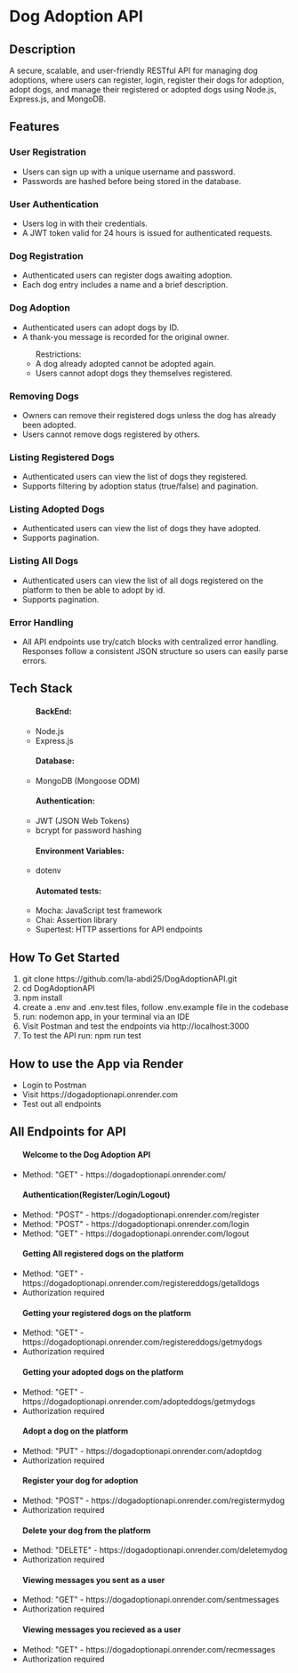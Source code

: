 # Dog Adoption API

<h2>Description</h2>
<p>A secure, scalable, and user-friendly RESTful API for managing dog adoptions, where users can register, login, register their dogs for adoption, adopt dogs, and manage their registered or adopted dogs using Node.js, Express.js, and MongoDB.</p>

<h2>Features</h2>
<h3>User Registration</h3>
<ul>
  <li>Users can sign up with a unique username and password.</li>
  <li>Passwords are hashed before being stored in the database.</li>
</ul>

<h3>User Authentication</h3>
<ul>
  <li>Users log in with their credentials.</li>
  <li>A JWT token valid for 24 hours is issued for authenticated requests.</li>
</ul>


<h3>Dog Registration</h3>
<ul>
  <li>Authenticated users can register dogs awaiting adoption.</li>
  <li>Each dog entry includes a name and a brief description.</li>
</ul>


<h3>Dog Adoption</h3>
<ul>
  <li>Authenticated users can adopt dogs by ID.</li>
  <li>A thank-you message is recorded for the original owner.</li>
  <ul>Restrictions:
    <li>A dog already adopted cannot be adopted again.</li>
    <li>Users cannot adopt dogs they themselves registered.</li>
  </ul>
</ul>


<h3>Removing Dogs</h3>
<ul>
  <li>Owners can remove their registered dogs unless the dog has already been adopted.</li>
  <li>Users cannot remove dogs registered by others.</li>
</ul>


<h3>Listing Registered Dogs</h3>
<ul>
  <li>Authenticated users can view the list of dogs they registered.</li>
  <li>Supports filtering by adoption status (true/false) and pagination.</li>
</ul>

<h3>Listing Adopted Dogs</h3>
<ul>
  <li>Authenticated users can view the list of dogs they have adopted.</li>
  <li>Supports pagination.</li>
</ul>

<h3>Listing All Dogs</h3>
<ul>
  <li>Authenticated users can view the list of all dogs registered on the platform to then be able to adopt by id.</li>
  <li>Supports pagination.</li>
</ul>

<h3>Error Handling</h3>
<ul>
  <li>All API endpoints use try/catch blocks with centralized error handling. Responses follow a consistent JSON structure so users can easily parse errors.</li>
</ul>

<h2>Tech Stack</h2>
<ul>
  <ul>
    <h4>BackEnd:</h4>
    <li>Node.js</li>
    <li>Express.js</li>
  </ul>
   <ul>
    <h4>Database:</h4>
    <li>MongoDB (Mongoose ODM)</li>
  </ul>
  <ul>
    <h4>Authentication:</h4>
    <li>JWT (JSON Web Tokens)</li>
    <li>bcrypt for password hashing</li>
  </ul>
  <ul>
    <h4>Environment Variables:</h4>
    <li>dotenv</li>
  </ul>
  <ul>
    <h4>Automated tests:</h4>
    <li>Mocha: JavaScript test framework</li>
    <li>Chai: Assertion library</li>
    <li>Supertest: HTTP assertions for API endpoints</li>
  </ul>
</ul>
  
<h2>How To Get Started</h2>
<ol>
  <li>git clone https://github.com/la-abdi25/DogAdoptionAPI.git</li>
  <li>cd DogAdoptionAPI</li>
  <li>npm install</li>
  <li>create a .env and .env.test files, follow .env.example file in the codebase</li>
  <li>run: nodemon app, in your terminal via an IDE</li>
  <li>Visit Postman and test the endpoints via http://localhost:3000</li>
  <li>To test the API run: npm run test</li>
</ol>

<h2>How to use the App via Render</h2>
<ul>
  <li>Login to Postman</li>
  <li>Visit https://dogadoptionapi.onrender.com</li>
  <li>Test out all endpoints</li>
</ul>

<h2>All Endpoints for API</h2>
<ul>
  <h4>Welcome to the Dog Adoption API</h4>
  <li>Method: "GET" - https://dogadoptionapi.onrender.com/</li>
</ul>
<ul>
  <h4>Authentication(Register/Login/Logout)</h4>
  <li>Method: "POST" - https://dogadoptionapi.onrender.com/register</li>
  <li>Method: "POST" - https://dogadoptionapi.onrender.com/login</li>
  <li>Method: "GET" - https://dogadoptionapi.onrender.com/logout</li>
</ul>
<ul>
  <h4>Getting All registered dogs on the platform</h4>
  <li>Method: "GET" - https://dogadoptionapi.onrender.com/registereddogs/getalldogs</li>
  <li>Authorization required</li>
</ul>
<ul>
  <h4>Getting your registered dogs on the platform</h4>
  <li>Method: "GET" - https://dogadoptionapi.onrender.com/registereddogs/getmydogs</li>
  <li>Authorization required</li>
</ul>
<ul>
  <h4>Getting your adopted dogs on the platform</h4>
  <li>Method: "GET" - https://dogadoptionapi.onrender.com/adopteddogs/getmydogs</li>
  <li>Authorization required</li>
</ul>
<ul>
  <h4>Adopt a dog on the platform</h4>
  <li>Method: "PUT" - https://dogadoptionapi.onrender.com/adoptdog</li>
  <li>Authorization required</li>
</ul>
<ul>
  <h4>Register your dog for adoption</h4>
  <li>Method: "POST" - https://dogadoptionapi.onrender.com/registermydog</li>
  <li>Authorization required</li>
</ul>
<ul>
  <h4>Delete your dog from the platform</h4>
  <li>Method: "DELETE" - https://dogadoptionapi.onrender.com/deletemydog</li>
  <li>Authorization required</li>
</ul>
<ul>
  <h4>Viewing messages you sent as a user </h4>
  <li>Method: "GET" - https://dogadoptionapi.onrender.com/sentmessages</li>
  <li>Authorization required</li>
</ul>
<ul>
  <h4>Viewing messages you recieved as a user </h4>
  <li>Method: "GET" - https://dogadoptionapi.onrender.com/recmessages</li>
  <li>Authorization required</li>
</ul>



